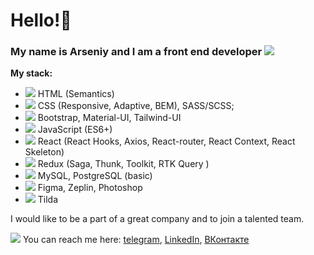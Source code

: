 # Hello!👋
### My name is Arseniy and I am a front end developer <img src="https://img.icons8.com/small/16/000000/developer.png"/>

**My stack:**
- <img src="https://img.icons8.com/small/16/000000/source-code.png"/> HTML (Semantics)  
- <img src="https://img.icons8.com/small/16/000000/css-filetype.png"/> CSS (Responsive, Adaptive, BEM), SASS/SCSS; 
- <img src="https://img.icons8.com/?size=16&id=24870&format=png" /> Bootstrap, Material-UI, Tailwind-UI
- <img src="https://img.icons8.com/small/16/000000/js.png"/> JavaScript (ES6+) 
- <img src="https://img.icons8.com/small/16/000000/react.png"/> React (React Hooks, Axios, React-router, React Context, React Skeleton) 
- <img src="https://img.icons8.com/?size=16&id=A6r5yddU9uA0&format=png" /> Redux (Saga, Thunk, Toolkit, RTK Query ) 
- <img src="https://img.icons8.com/small/16/000000/sql.png"/> MySQL, PostgreSQL (basic) 
- <img src="https://img.icons8.com/small/16/000000/psd.png"/> Figma, Zeplin, Photoshop 
- <img src="https://img.icons8.com/small/16/000000/plugin.png"/> Tilda 

I would like to be a part of a great company and to join a talented team.

<img src="https://img.icons8.com/small/16/000000/phone-not-being-used.png"/> You can reach me here: [telegram](https://t.me/arseniy_punko), [LinkedIn](https://www.linkedin.com/in/arseniy-punko/), [ВКонтакте](https://vk.com/arseniy_punko)

<!--
**Bloodw1n/Bloodw1n** is a ✨ _special_ ✨ repository because its `README.md` (this file) appears on your GitHub profile.

Here are some ideas to get you started:

- 🔭 I’m currently working on ...
- 🌱 I’m currently learning ...
- 👯 I’m looking to collaborate on ...
- 🤔 I’m looking for help with ...
- 💬 Ask me about ...
- 📫 How to reach me: ...
- 😄 Pronouns: ...
- ⚡ Fun fact: ...
-->
